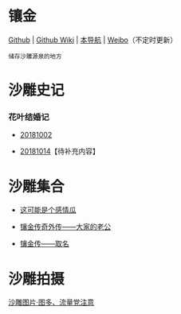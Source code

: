 # 镶金

[Github](https://github.com/5yuino2/xiangjinwiki)
|
[Github Wiki](https://github.com/5yuino2/xiangjinwiki/wiki)
|
[本导航](https://xn--5m4at5e.xn--5ivs9a.work/)
|
[Weibo](https://weibo.com/u/6853364433)（不定时更新）

`储存沙雕源泉的地方`

# 沙雕史记

### 花叶结婚记

- [20181002](https://github.com/5yuino2/xiangjin/wiki/20181002)

- [20181014](https://github.com/5yuino2/xiangjin/wiki/20181014)【待补充内容】

# 沙雕集合

- [这可能是个感情瓜](https://github.com/5yuino2/xiangjin/wiki/20181115)

- [镶金传奇外传——大家的老公](https://github.com/5yuino2/xiangjin/wiki/20181116)

- [镶金传——取名](https://github.com/5yuino2/xiangjinwiki/wiki/20181121)

# 沙雕拍摄

[沙雕图片·图多、流量党注意](https://github.com/5yuino2/xiangjin/wiki/photo)
